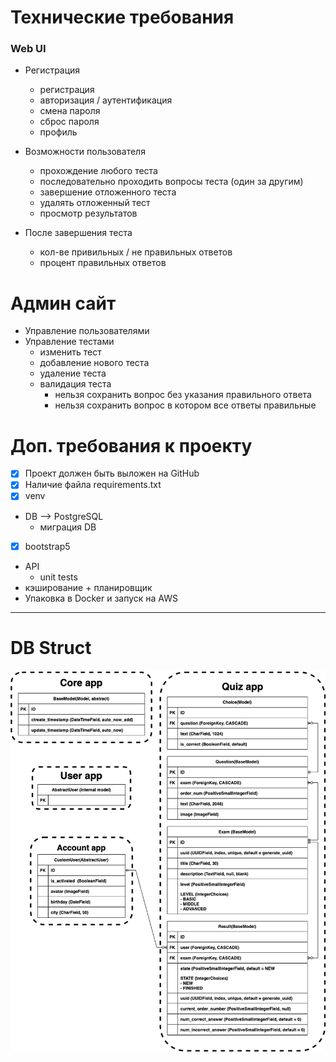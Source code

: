 # Технические требования

### Web UI
- Регистрация
  - регистрация
  - авторизация / аутентификация
  - смена пароля
  - сброс пароля
  - профиль

- Возможности пользователя
  - прохождение любого теста
  - последовательно проходить вопросы теста (один за другим)
  - завершение отложенного теста
  - удалять отложенный тест
  - просмотр результатов

- После завершения теста
  - кол-ве привильных / не правильных ответов
  - процент правильных ответов

# Админ сайт
- Управление пользователями
- Управление тестами
  - изменить тест
  - добавление нового теста
  - удаление теста
  - валидация теста
    - нельзя сохранить вопрос без указания правильного ответа
    - нельзя сохранить вопрос в котором все ответы правильные

# Доп. требования к проекту
-[x] Проект должен быть выложен на GitHub
-[x] Наличие файла requirements.txt
-[x] venv
- DB --> PostgreSQL
  - миграция DB
-[x] bootstrap5
- API
  - unit tests
- кэширование + планировщик
- Упаковка в Docker и запуск на AWS
---
# DB Struct
![db_struct](quiz.drawio.png)